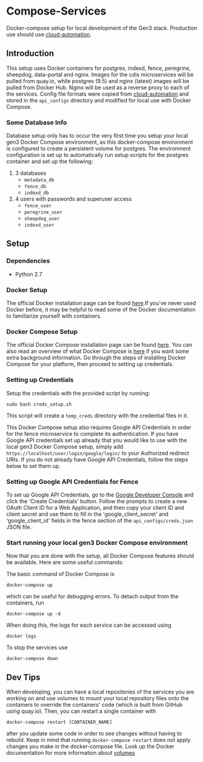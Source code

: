 Compose-Services
===

Docker-compose setup for local development of the Gen3 stack. Production use should use [cloud-automation](https://github.com/uc-cdis/cloud-automation). 

## Introduction
This setup uses Docker containers for postgres, indexd, fence, peregrine, sheepdog, data-portal and nginx. Images for the cdis microservices will be pulled from quay.io, while postgres (9.5) and nginx (latest) images will be pulled from Docker Hub. Nginx will be used as a reverse proxy to each of the services. Config file formats were copied from [cloud-automation](https://github.com/uc-cdis/cloud-automation) and stored in the `api_configs` directory and modified for local use with Docker Compose.

### Some Database Info
Database setup only has to occur the very first time you setup your local gen3 Docker Compose environment, as this docker-compose environment is configured to create a persistent volume for postgres. The environment configuration is set up to automatically run setup scripts for the postgres container and set up the following:
  1. 3 databases  
      - `metadata_db`
      - `fence_db`
      - `indexd_db`
  2. 4 users with passwords and superuser access
      - `fence_user`
      - `peregrine_user`
      - `sheepdog_user`
      - `indexd_user`

## Setup
### Dependencies
  - Python 2.7

### Docker Setup
The official Docker installation page can be found [here](https://docs.docker.com/install/#supported-platforms).If you've never used Docker before, it may be helpful to read some of the Docker documentation to familiarize yourself with containers. 

### Docker Compose Setup
The official Docker Compose installation page can be found [here](https://docs.docker.com/compose/install/#prerequisites). You can also read an overview of what Docker Compose is [here](https://docs.docker.com/compose/overview/) if you want some extra background information. Go through the steps of installing Docker Compose for your platform, then proceed to setting up credentials.

### Setting up Credentials
Setup the credentials with the provided script by running:
```
sudo bash creds_setup.sh
```
This script will create a `temp_creds` directory with the credential files in it. 

This Docker Compose setup also requires Google API Credentials in order for the fence microservice to complete its authentication. If you have Google API credentials set up already that you would like to use with the local gen3 Docker Compose setup, simply add `https://localhost/user/login/google/login/` to your Authorized redirect URIs. If you do not already have Google API Credentials, follow the steps below to set them up.

### Setting up Google API Credentials for Fence
To set up Google API Credentials, go to the [Google Developer Console](https://console.developers.google.com/apis/credentials) and click the 'Create Credentials' button. Follow the prompts to create a new OAuth Client ID for a Web Application, and then copy your client ID and client secret and use them to fill in the 'google_client_secret' and 'google_client_id' fields in the fence section of the `api_configs/creds.json` JSON file. 

### Start running your local gen3 Docker Compose environment
Now that you are done with the setup, all Docker Compose features should be available. Here are some useful commands:

The basic command of Docker Compose is
```
docker-compose up
``` 
which can be useful for debugging errors. To detach output from the containers, run 
```
docker-compose up -d
``` 
When doing this, the logs for each service can be accessed using
```
docker logs
```
To stop the services use
```
docker-compose down
```

## Dev Tips
When developing, you can have a local repositories of the services you are working on and use volumes to mount your local repository files onto the containers to override the containers' code (which is built from GitHub using quay.io). Then, you can restart a single container with
```
docker-compose restart [CONTAINER_NAME]
```
after you update some code in order to see changes without having to rebuild. Keep in mind that running `docker-compose restart` does not apply changes you make in the docker-compose file. Look up the Docker documentation for more information about [volumes](https://docs.docker.com/storage/)